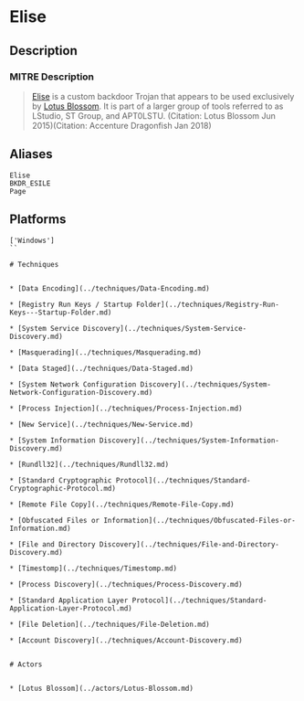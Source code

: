 
# Elise

## Description

### MITRE Description

> [Elise](https://attack.mitre.org/software/S0081) is a custom backdoor Trojan that appears to be used exclusively by [Lotus Blossom](https://attack.mitre.org/groups/G0030). It is part of a larger group of
tools referred to as LStudio, ST Group, and APT0LSTU. (Citation: Lotus Blossom Jun 2015)(Citation: Accenture Dragonfish Jan 2018)

## Aliases

```
Elise
BKDR_ESILE
Page
```

## Platforms

```
['Windows']
``

# Techniques


* [Data Encoding](../techniques/Data-Encoding.md)

* [Registry Run Keys / Startup Folder](../techniques/Registry-Run-Keys---Startup-Folder.md)
    
* [System Service Discovery](../techniques/System-Service-Discovery.md)
    
* [Masquerading](../techniques/Masquerading.md)
    
* [Data Staged](../techniques/Data-Staged.md)
    
* [System Network Configuration Discovery](../techniques/System-Network-Configuration-Discovery.md)
    
* [Process Injection](../techniques/Process-Injection.md)
    
* [New Service](../techniques/New-Service.md)
    
* [System Information Discovery](../techniques/System-Information-Discovery.md)
    
* [Rundll32](../techniques/Rundll32.md)
    
* [Standard Cryptographic Protocol](../techniques/Standard-Cryptographic-Protocol.md)
    
* [Remote File Copy](../techniques/Remote-File-Copy.md)
    
* [Obfuscated Files or Information](../techniques/Obfuscated-Files-or-Information.md)
    
* [File and Directory Discovery](../techniques/File-and-Directory-Discovery.md)
    
* [Timestomp](../techniques/Timestomp.md)
    
* [Process Discovery](../techniques/Process-Discovery.md)
    
* [Standard Application Layer Protocol](../techniques/Standard-Application-Layer-Protocol.md)
    
* [File Deletion](../techniques/File-Deletion.md)
    
* [Account Discovery](../techniques/Account-Discovery.md)
    

# Actors


* [Lotus Blossom](../actors/Lotus-Blossom.md)

